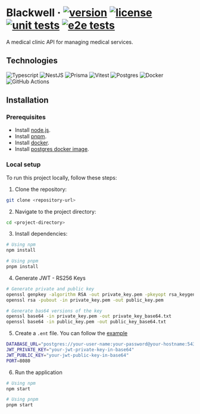 # Blackwell &middot; [![version](https://img.shields.io/github/package-json/v/felipecomarques/blackwell)](./package.json) [![license](https://img.shields.io/github/license/felipecomarques/blackwell)](./LICENSE.md) [![unit tests](https://img.shields.io/github/actions/workflow/status/felipecomarques/blackwell/run-unit-tests.yml?event=push&logo=vitest&logoColor=%23ffffff&label=unit%20tests)](https://github.com/felipecomarques/blackwell/actions/workflows/run-unit-tests.yml) [![e2e tests](https://img.shields.io/github/actions/workflow/status/felipecomarques/blackwell/run-e2e-tests.yml?event=pull_request&style=flat&logo=vitest&logoColor=white&label=e2e%20tests)](https://github.com/felipecomarques/blackwell/actions/workflows/run-e2e-tests.yml)

A medical clinic API for managing medical services.

## Technologies
<!-- [![Technologies](https://skillicons.dev/icons?i=ts,prisma,nestjs,postgres,vitest)](./package.json) -->
![Typescript](https://img.shields.io/badge/Typescript-blue?style=for-the-badge&logo=Typescript&logoColor=white
)
![NestJS](https://img.shields.io/badge/NestJS-%23ff3232?style=for-the-badge&logo=NestJS&logoColor=white
)
![Prisma](https://img.shields.io/badge/Prisma-%2320b2aa?style=for-the-badge&logo=Prisma&logoColor=white
)
![Vitest](https://img.shields.io/badge/Vitest-%259b19?style=for-the-badge&logo=Vitest&logoColor=white
)
![Postgres](https://img.shields.io/badge/Postgres-%23585ce4?style=for-the-badge&logo=PostgreSQL&logoColor=white
)
![Docker](https://img.shields.io/badge/Docker-blue?style=for-the-badge&logo=docker&logoColor=white
)
![GitHub Actions](https://img.shields.io/badge/GitHub%20Actions-grey?style=for-the-badge&logo=githubactions&logoColor=white)

## Installation

### Prerequisites
- Install [node.js](https://nodejs.org/en).
- Install [pnpm](https://pnpm.io/pt/installation).
- Install [docker](https://www.docker.com/products/docker-desktop/).
- Install [postgres docker image](https://hub.docker.com/_/postgres).

### Local setup
    
To run this project locally, follow these steps:
1. Clone the repository:
```bash
git clone <repository-url>
```

2. Navigate to the project directory:
```bash
cd <project-directory>
```

3. Install dependencies:
```bash
# Using npm
npm install

# Using pnpm
pnpm install
```

4. Generate JWT - RS256 Keys
```bash
# Generate private and public key
openssl genpkey -algorithm RSA -out private_key.pem -pkeyopt rsa_keygen_bits:2048
openssl rsa -pubout -in private_key.pem -out public_key.pem

# Generate bas64 versions of the key
openssl base64 -in private_key.pem -out private_key_base64.txt
openssl base64 -in public_key.pem -out public_key_base64.txt
```

5. Create a `.ent` file. You can follow the [example](./.env.exemple)
```bash
DATABASE_URL="postgres://your-user-name:your-password@your-hostname:5432/your-database-name"
JWT_PRIVATE_KEY="your-jwt-private-key-in-base64"
JWT_PUBLIC_KEY="your-jwt-public-key-in-base64"
PORT=8080
```

6. Run the application
```bash
# Using npm
npm start

# Using pnpm
pnpm start
```
